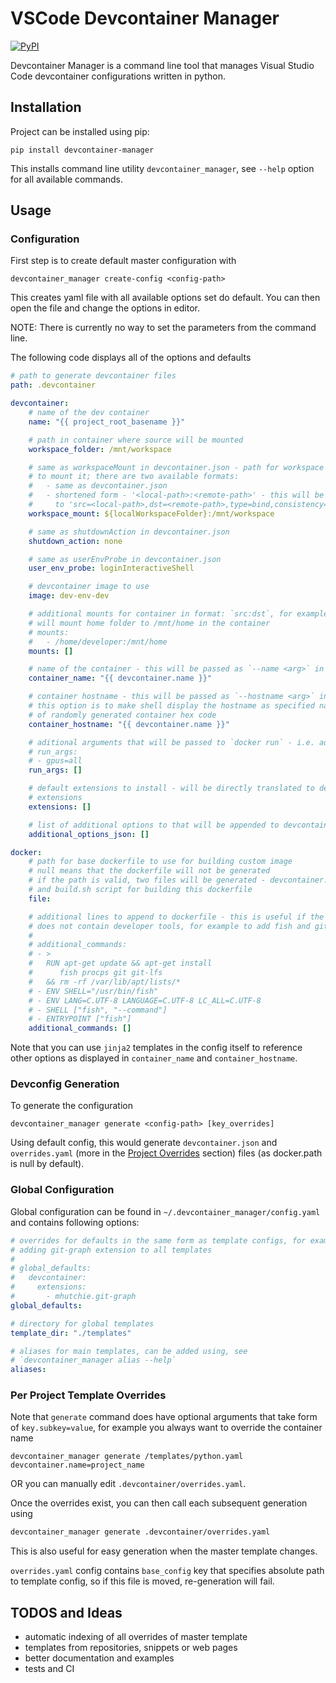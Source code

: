 # VSCode Devcontainer Manager

[![PyPI](https://img.shields.io/pypi/v/devcontainer-manager?logo=pypi&style=flat-square)](https://pypi.org/project/devcontainer-manager)

Devcontainer Manager is a command line tool that manages Visual Studio Code
devcontainer configurations written in python.

## Installation

Project can be installed using pip:
```shell
pip install devcontainer-manager
```

This installs command line utility `devcontainer_manager`, see `--help` option for
all available commands.


## Usage

### Configuration

First step is to create default master configuration with
```shell
devcontainer_manager create-config <config-path>
```
This creates yaml file with all available options set do default. You can then
open the file and change the options in editor.

NOTE: There is currently no way to set the parameters from the command line.

The following code displays all of the options and defaults
```yaml
# path to generate devcontainer files
path: .devcontainer

devcontainer:
    # name of the dev container
    name: "{{ project_root_basename }}"

    # path in container where source will be mounted
    workspace_folder: /mnt/workspace

    # same as workspaceMount in devcontainer.json - path for workspace and where
    # to mount it; there are two available formats:
    #   - same as devcontainer.json
    #   - shortened form - '<local-path>:<remote-path>' - this will be translated
    #     to 'src=<local-path>,dst=<remote-path>,type=bind,consistency=cached'
    workspace_mount: ${localWorkspaceFolder}:/mnt/workspace

    # same as shutdownAction in devcontainer.json
    shutdown_action: none

    # same as userEnvProbe in devcontainer.json
    user_env_probe: loginInteractiveShell

    # devcontainer image to use
    image: dev-env-dev

    # additional mounts for container in format: `src:dst`, for example this
    # will mount home folder to /mnt/home in the container
    # mounts:
    #   - /home/developer:/mnt/home
    mounts: []

    # name of the container - this will be passed as `--name <arg>` in `docker run`
    container_name: "{{ devcontainer.name }}"

    # container hostname - this will be passed as `--hostname <arg>` in `docker run`
    # this option is to make shell display the hostname as specified name instead
    # of randomly generated container hex code
    container_hostname: "{{ devcontainer.name }}"

    # aditional arguments that will be passed to `docker run` - i.e. adding gpus:
    # run_args:
    # - gpus=all
    run_args: []

    # default extensions to install - will be directly translated to devcontainer.json
    # extensions
    extensions: []

    # list of additional options to that will be appended to devcontainer config
    additional_options_json: []

docker:
    # path for base dockerfile to use for building custom image
    # null means that the dockerfile will not be generated
    # if the path is valid, two files will be generated - devcontainer.Dockerfile
    # and build.sh script for building this dockerfile
    file:

    # additional lines to append to dockerfile - this is useful if the main dockerfile
    # does not contain developer tools, for example to add fish and git:
    #
    # additional_commands:
    # - >
    #   RUN apt-get update && apt-get install
    #      fish procps git git-lfs
    #   && rm -rf /var/lib/apt/lists/*
    # - ENV SHELL="/usr/bin/fish"
    # - ENV LANG=C.UTF-8 LANGUAGE=C.UTF-8 LC_ALL=C.UTF-8
    # - SHELL ["fish", "--command"]
    # - ENTRYPOINT ["fish"]
    additional_commands: []

```

Note that you can use `jinja2` templates in the config itself to reference other
options as displayed in `container_name` and `container_hostname`.


### Devconfig Generation
To generate the configuration
```shell
devcontainer_manager generate <config-path> [key_overrides]
```

Using default config, this would generate `devcontainer.json` and `overrides.yaml`
(more in the [Project Overrides](#per-project-template-overrides) section) files
(as docker.path is null by default).

### Global Configuration
Global configuration can be found in `~/.devcontainer_manager/config.yaml` and
contains following options:
```yaml
# overrides for defaults in the same form as template configs, for example
# adding git-graph extension to all templates
#
# global_defaults:
#   devcontainer:
#     extensions:
#       - mhutchie.git-graph
global_defaults:

# directory for global templates
template_dir: "./templates"

# aliases for main templates, can be added using, see
# `devcontainer_manager alias --help`
aliases:

```

### Per Project Template Overrides
Note that `generate` command does have optional arguments that take form of
`key.subkey=value`, for example you always want to override the container name
```shell
devcontainer_manager generate /templates/python.yaml devcontainer.name=project_name
```

OR you can manually edit `.devcontainer/overrides.yaml`.

Once the overrides exist, you can then call each subsequent generation using
```sh
devcontainer_manager generate .devcontainer/overrides.yaml
```
This is also useful for easy generation when the master template changes.


`overrides.yaml` config contains `base_config` key that specifies absolute
path to template config, so if this file is moved, re-generation will fail.

## TODOS and Ideas
- automatic indexing of all overrides of master template
- templates from repositories, snippets or web pages
- better documentation and examples
- tests and CI
